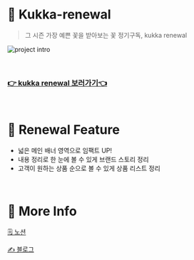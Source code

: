 # 💐 Kukka-renewal

> 그 시즌 가장 예쁜 꽃을 받아보는 꽃 정기구독, kukka renewal

![project intro](https://user-images.githubusercontent.com/81145387/133638419-e68a9f9f-4883-4d9c-8f7a-c188629aab7e.gif)

<br/>

### [👉 kukka renewal 보러가기👈](https://jong-ah.github.io/Kukka-renewal/)

<br/>

# 🌟 Renewal Feature

- 넓은 메인 배너 영역으로 임팩트 UP!
- 내용 정리로 한 눈에 볼 수 있게 브랜드 스토리 정리
- 고객이 원하는 상품 순으로 볼 수 있게 상품 리스트 정리

<br/>

# 🌟 More Info

[🗒 노션](https://crawling-toque-0d8.notion.site/1-kukka-renewal-bc7fd6886510469683beaeb3eaa884b3)

[✍️ 블로그](https://medium.com/jongah-tech-blog/%EA%BE%B8%EA%B9%8C-%EB%A6%AC%EB%89%B4%EC%96%BC-%EC%9B%B9%EC%82%AC%EC%9D%B4%ED%8A%B8-5c8e9c1950b5)
